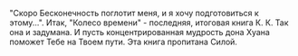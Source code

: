 <!--2020-12-04 01:07:50-->
"Скоро Бесконечность поглотит меня, и я хочу подготовиться к этому...". Итак, "Колесо времени" - последняя, итоговая книга К. К. Так она и задумана. И пусть концентрированная мудрость дона Хуана поможет Тебе на Твоем пути. Эта книга пропитана Силой.